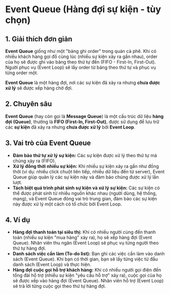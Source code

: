 # Event Queue (Hàng đợi sự kiện - tùy chọn)

## 1. Giải thích đơn giản
**Event Queue** giống như một "bảng ghi order" trong quán cà phê. 
Khi có nhiều khách hàng gọi đồ cùng lúc (nhiều sự kiện xảy ra gần nhau), order của họ sẽ được ghi vào bảng theo thứ tự đến (FIFO - First-In, First-Out). 
Người phục vụ (Event Loop) sẽ lấy order từ bảng theo thứ tự và phục vụ từng order một.

**Event Queue** là một hàng đợi, nơi các sự kiện đã xảy ra nhưng **chưa được xử lý** sẽ được xếp hàng chờ đợi.

## 2. Chuyên sâu

**Event Queue** (hay còn gọi là **Message Queue**) là một cấu trúc dữ liệu **hàng đợi (Queue)**, thường là **FIFO (First-In, First-Out)**, được sử dụng để lưu trữ các **sự kiện** đã xảy ra nhưng **chưa được xử lý** bởi **Event Loop**.

## 3. Vai trò của Event Queue
- **Đảm bảo thứ tự xử lý sự kiện:** Các sự kiện được xử lý theo thứ tự mà chúng xảy ra (FIFO).
- **Xử lý đồng thời nhiều sự kiện:** Khi nhiều sự kiện xảy ra gần như đồng thời (ví dụ: nhiều click chuột liên tiếp, nhiều dữ liệu đến từ server), Event Queue giúp quản lý các sự kiện này và đảm bảo chúng được xử lý lần lượt.
- **Tách biệt quá trình phát sinh sự kiện và xử lý sự kiện:** Các sự kiện có thể được phát sinh từ nhiều nguồn khác nhau (người dùng, hệ thống, mạng), và Event Queue đóng vai trò trung gian, đảm bảo các sự kiện này được xử lý một cách có tổ chức bởi Event Loop.

## 4. Ví dụ
- **Hàng đợi thanh toán tại siêu thị:** Khi có nhiều người cùng đến thanh toán (nhiều sự kiện "mua hàng" xảy ra), họ sẽ xếp hàng đợi (Event Queue). Nhân viên thu ngân (Event Loop) sẽ phục vụ từng người theo thứ tự hàng đợi.
- **Danh sách việc cần làm (To-do list):** Bạn ghi các việc cần làm vào danh sách (Event Queue). Khi bạn có thời gian, bạn sẽ lấy từng việc từ đầu danh sách (Event Loop) và thực hiện.
- **Hàng đợi cuộc gọi hỗ trợ khách hàng:** Khi có nhiều người gọi điện đến tổng đài hỗ trợ (nhiều sự kiện "yêu cầu hỗ trợ" xảy ra), cuộc gọi của họ sẽ được xếp vào hàng đợi (Event Queue). 
Nhân viên hỗ trợ (Event Loop) sẽ trả lời từng cuộc gọi theo thứ tự hàng đợi.